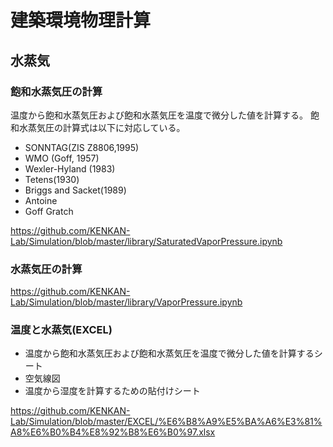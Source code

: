 # 建築環境物理計算

## 水蒸気

### 飽和水蒸気圧の計算
温度から飽和水蒸気圧および飽和水蒸気圧を温度で微分した値を計算する。
飽和水蒸気圧の計算式は以下に対応している。
* SONNTAG(ZIS Z8806,1995)
* WMO (Goff, 1957)
* Wexler-Hyland (1983)
* Tetens(1930)
* Briggs and Sacket(1989)
* Antoine
* Goff Gratch

https://github.com/KENKAN-Lab/Simulation/blob/master/library/SaturatedVaporPressure.ipynb

### 水蒸気圧の計算
https://github.com/KENKAN-Lab/Simulation/blob/master/library/VaporPressure.ipynb

### 温度と水蒸気(EXCEL)
* 温度から飽和水蒸気圧および飽和水蒸気圧を温度で微分した値を計算するシート
* 空気線図
* 温度から湿度を計算するための貼付けシート

https://github.com/KENKAN-Lab/Simulation/blob/master/EXCEL/%E6%B8%A9%E5%BA%A6%E3%81%A8%E6%B0%B4%E8%92%B8%E6%B0%97.xlsx

